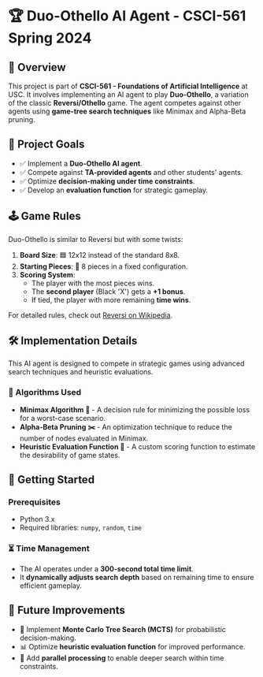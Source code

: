 # 🏆 Duo-Othello AI Agent - CSCI-561 Spring 2024

## 📌 Overview
This project is part of **CSCI-561 - Foundations of Artificial Intelligence** at USC. It involves implementing an AI agent to play **Duo-Othello**, a variation of the classic **Reversi/Othello** game. The agent competes against other agents using **game-tree search techniques** like Minimax and Alpha-Beta pruning.

## 🎯 Project Goals
- ✅ Implement a **Duo-Othello AI agent**.
- ✅ Compete against **TA-provided agents** and other students' agents.
- ✅ Optimize **decision-making under time constraints**.
- ✅ Develop an **evaluation function** for strategic gameplay.

## 🕹️ Game Rules
Duo-Othello is similar to Reversi but with some twists:
1. **Board Size**: 🟦 12x12 instead of the standard 8x8.
2. **Starting Pieces**: 🔵 8 pieces in a fixed configuration.
3. **Scoring System**:
   - The player with the most pieces wins.
   - The **second player** (Black 'X') gets a **+1 bonus**.
   - If tied, the player with more remaining **time wins**.

For detailed rules, check out [Reversi on Wikipedia](https://en.wikipedia.org/wiki/Reversi).

## 🛠️ Implementation Details

This AI agent is designed to compete in strategic games using advanced search techniques and heuristic evaluations.

### 🧠 Algorithms Used
- **Minimax Algorithm 🤖** - A decision rule for minimizing the possible loss for a worst-case scenario.
- **Alpha-Beta Pruning ✂️** - An optimization technique to reduce the number of nodes evaluated in Minimax.
- **Heuristic Evaluation Function 🎯** - A custom scoring function to estimate the desirability of game states.


## 🚀 Getting Started
### Prerequisites
- Python 3.x
- Required libraries: `numpy`, `random`, `time`


### ⏳ Time Management
- The AI operates under a **300-second total time limit**.
- It **dynamically adjusts search depth** based on remaining time to ensure efficient gameplay.

## 📌 Future Improvements
- 🌲 Implement **Monte Carlo Tree Search (MCTS)** for probabilistic decision-making.
- 📊 Optimize **heuristic evaluation function** for improved performance.
- 🚀 Add **parallel processing** to enable deeper search within time constraints.
